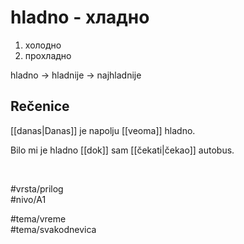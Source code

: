 # hladno - хладно

1. холодно  
2. прохладно

hladno → hladnije → najhladnije

## Rečenice

[[danas|Danas]] je napolju [[veoma]] hladno.

Bilo mi je hladno [[dok]] sam [[čekati|čekao]] autobus.

<br>

#vrsta/prilog  
#nivo/A1  

#tema/vreme  
#tema/svakodnevica  
